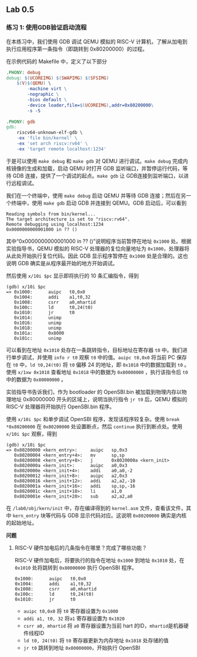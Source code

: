 ## Lab 0.5

### 练习 1: 使用GDB验证启动流程

在本练习中，我们使用 GDB 调试 QEMU 模拟的 RISC-V 计算机，了解从加电到执行应用程序第一条指令（即跳转到 0x80200000）的过程。

在示例代码的 Makefile 中，定义了以下部分

```makefile
.PHONY: debug
debug: $(UCOREIMG) $(SWAPIMG) $(SFSIMG)
	$(V)$(QEMU) \
		-machine virt \
		-nographic \
		-bios default \
		-device loader,file=$(UCOREIMG),addr=0x80200000\
		-s -S
		
.PHONY: gdb
gdb:
	riscv64-unknown-elf-gdb \
    -ex 'file bin/kernel' \
    -ex 'set arch riscv:rv64' \
    -ex 'target remote localhost:1234'
```

于是可以使用 `make debug` 和 `make gdb` 对 QEMU 进行调试。`make debug` 完成内核镜像的生成和加载，启动 QEMU 时打开 GDB 监听端口，并暂停运行代码，等待 GDB 连接，提供了一个调试的起点。`make gdb` 让 GDB连接到监听端口，以进行远程调试。

我们在一个终端中，使用 `make debug` 启动 QEMU 并等待 GDB 连接；然后在另一个终端中，使用 `make gdb` 启动 GDB 并连接到 QEMU。GDB 启动后，可以看到

```
Reading symbols from bin/kernel...
The target architecture is set to "riscv:rv64".
Remote debugging using localhost:1234
0x0000000000001000 in ?? ()
```

其中“0x0000000000001000 in ?? ()”说明程序当前暂停在地址 `0x1000` 处。根据实验指导书，QEMU 模拟的 RISC-V 处理器的复位向量地址为 `0x1000`，处理器将从此处开始执行复位代码。因此 GDB 显示程序暂停在 `0x1000` 处是合理的。这也说明 GDB 确实是从程序最开始的地方开始调试。

然后使用 `x/10i $pc` 显示即将执行的 10 条汇编指令，得到

```assembly
(gdb) x/10i $pc
=> 0x1000:      auipc   t0,0x0
   0x1004:      addi    a1,t0,32
   0x1008:      csrr    a0,mhartid
   0x100c:      ld      t0,24(t0)
   0x1010:      jr      t0
   0x1014:      unimp
   0x1016:      unimp
   0x1018:      unimp
   0x101a:      0x8000
   0x101c:      unimp
```

可以看到在地址 `0x1010` 处存在一条跳转指令，目标地址在寄存器 `t0` 中。我们进行单步调试，并使用 `info r t0`  观察 `t0` 中的值。`auipc t0,0x0` 将当前 PC 保存在 `t0` 中，`ld t0,24(t0)` 将 `t0` 偏移 24 的地址，即 `0x1018` 中的数据加载到 `t0` 。使用 `x/1xw 0x1018` 查看地址 `0x1018` 中的数据为 `0x80000000` ，执行该指令后 `t0` 中的数据为 `0x80000000` 。

实验指导书告诉我们，作为 bootloader 的 OpenSBI.bin 被加载到物理内存以物理地址 0x80000000 开头的区域上，说明当执行指令 `jr t0` 后，QEMU 模拟的 RISC-V 处理器将开始执行 OpenSBI.bin 程序。

使用 `x/10i $pc` 和单步调试 OpenSBI 程序，发现该程序较复杂。使用 `break *0x80200000` 在 `0x80200000` 处设置断点，然后 `continue` 执行到断点处。使用 `x/10i $pc` 观察，得到

```assembly
(gdb) x/10i $pc
=> 0x80200000 <kern_entry>:     auipc   sp,0x3
   0x80200004 <kern_entry+4>:   mv      sp,sp
   0x80200008 <kern_entry+8>:   j       0x8020000a <kern_init>
   0x8020000a <kern_init>:      auipc   a0,0x3
   0x8020000e <kern_init+4>:    addi    a0,a0,-2
   0x80200012 <kern_init+8>:    auipc   a2,0x3
   0x80200016 <kern_init+12>:   addi    a2,a2,-10
   0x8020001a <kern_init+16>:   addi    sp,sp,-16
   0x8020001c <kern_init+18>:   li      a1,0
   0x8020001e <kern_init+20>:   sub     a2,a2,a0
```

在 `/lab0/obj/kern/init` 中，存在编译得到的 `kernel.asm` 文件，查看该文件，其中 `kern_entry` 块等代码与 GDB 显示代码对应。这说明 `0x80200000` 确实是内核的起始地址。

**问题**

1. RISC-V 硬件加电后的几条指令在哪里？完成了哪些功能？

   RISC-V 硬件加电后，将要执行的指令在地址 `0x1000` 到地址 `0x1010` 处，在 `0x1010` 处将跳转到 `0x80000000` 执行 OpenSBI 程序。

   ```assembly
   0x1000:      auipc   t0,0x0
   0x1004:      addi    a1,t0,32
   0x1008:      csrr    a0,mhartid
   0x100c:      ld      t0,24(t0)
   0x1010:      jr      t0
   ```

   - `auipc t0,0x0` 将 `t0` 寄存器设置为 `0x1000`
   - `addi a1, t0, 32`  将`a1` 寄存器设置为 `0x1020`
   - `csrr a0, mhartid` 将 `a0` 寄存器设置为当前 hart 的ID，`mhartid`是机器硬件线程ID
   - `ld t0, 24(t0)` 将 `t0` 寄存器更新为内存地址 `0x1018` 处存储的值
   - `jr t0` 跳转到地址 `0x80000000`，开始执行 OpenSBI









